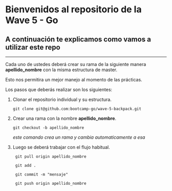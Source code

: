 # Bienvenidos al repositorio de la Wave 5 - Go
## A continuación te explicamos como vamos a utilizar este repo
---

Cada uno de ustedes deberá crear su rama de la siguiente manera **apellido_nombre** con la misma estructura de master.

Esto nos permitira un mejor manejo al momento de las prácticas.

Los pasos que deberás realizar son los siguientes:

1. Clonar el repositorio individual y su estructura.
    <pre><code>git clone git@github.com:bootcamp-go/wave-5-backpack.git</pre></code>
2. Crear una rama con la nombre **apellido_nombre**.
    <pre><code>git checkout -b apellido_nombre</pre></code>
    *este comando crea un rama y cambia automaticamente a esa*

3. Luego se deberá trabajar con el flujo habitual.
    <pre><code> git pull origin apellido_nombre</pre></code>
    <pre><code> git add .</pre></code>
    <pre><code> git commit -m "mensaje"</pre></code>
    <pre><code> git push origin apellido_nombre</pre></code>

